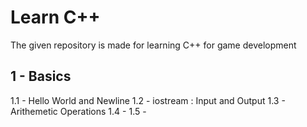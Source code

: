 # Learn C++

The given repository is made for learning C++ for game development


## 1   - Basics 
1.1 - Hello World and Newline
1.2 - iostream : Input and Output
1.3 - Arithemetic Operations
1.4 - 
1.5 -